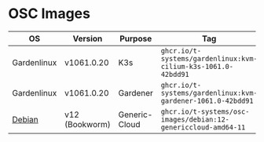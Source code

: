 # OSC Images

| OS | Version | Purpose | Tag | Maturity |
| ------ | ------ | ------ | ------ | ------ |
| Gardenlinux | v1061.0.20 | K3s       | `ghcr.io/t-systems/gardenlinux:kvm-cilium-k3s-1061.0-42bdd91` | Stable |
| Gardenlinux | v1061.0.20 | Gardener  | `ghcr.io/t-systems/gardenlinux:kvm-gardener-1061.0-42bdd91`   | Stable |
| [Debian](Debian.md) | v12 (Bookworm) | Generic-Cloud | `ghcr.io/t-systems/osc-images/debian:12-genericcloud-amd64-11` | Experimental |
